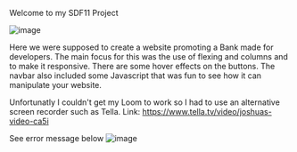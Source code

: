 Welcome to my SDF11 Project

![image](https://github.com/krugerjoshua/SDF_Portfolio_Piece_JOSKRU562_PTO2403_GroupA_JoshuaKruger_SDF11/assets/109550490/39579e42-56b4-4b7e-88ce-d2442e8bef58)


Here we were supposed to create a website promoting a Bank made for developers. The main focus for this was the use of flexing and columns and to make it responsive. There are some hover effects on the buttons. The navbar also included some Javascript that was fun to see how it can manipulate your website.

Unfortunatly I couldn't get my Loom to work so I had to use an alternative screen recorder such as Tella.
Link: https://www.tella.tv/video/joshuas-video-ca5i

See error message below
![image](https://github.com/krugerjoshua/SDF_Portfolio_Piece_JOSKRU562_PTO2403_GroupA_JoshuaKruger_SDF11/assets/109550490/eb1858f4-f11b-4a26-9f30-6212eeed2b35)
